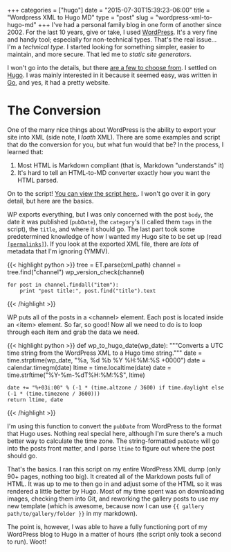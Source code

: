 +++
categories = ["hugo"]
date = "2015-07-30T15:39:23-06:00"
title = "Wordpress XML to Hugo MD"
type = "post"
slug = "wordpress-xml-to-hugo-md"
+++
I've had a personal family blog in one form of another since 2002. <!--more--> For the last 10 years, give or take, I used [WordPress](https://wordpress.com/).  It's a very fine and handy tool; especially for non-technical types.  That's the real issue... I'm a *technical type*.  I started looking for something simpler, easier to maintain, and more secure.  That led me to *static site generators*.

I won't go into the details, but there [are a few to choose from](http://lmgtfy.com/?q=static+site+generators).  I settled on [Hugo](http://gohugo.io/).  I was mainly interested in it because it seemed easy, was written in [Go](http://golang.org/), and yes, it had a pretty website.

The Conversion
==============

One of the many nice things about WordPress is the ability to export your site into XML (side note, I *loath* XML).  There are some examples and script that do the conversion for you, but what fun would that be?  In the process, I learned that:

1.  Most HTML is Markdown compliant (that is, Markdown "understands" it)
2.  It's hard to tell an HTML-to-MD converter exactly how you want the HTML parsed.

On to the script!  [You can view the script here.](https://gist.github.com/mtik00/75c8f555b49365395e32).  I won't go over it in gory detail, but here are the basics.

WP exports everything, but I was only concerned with the post `body`, the date it was published (`pubDate`), the `category`'s (I called them `tags` in the script), the `title`, and where it should go.  The last part took some predetermined knowledge of how I wanted my Hugo site to be set up (read [`[permalinks]`](http://gohugo.io/extras/permalinks/)).  If you look at the exported XML file, there are *lots* of metadata that I'm ignoring (YMMV).

{{< highlight python >}}
    tree = ET.parse(xml_path)
    channel = tree.find("channel")
    wp_version_check(channel)

    for post in channel.findall("item"):
        print "post title:", post.find("title").text
{{< /highlight >}}

WP puts all of the posts in a \<channel\> element.  Each post is located inside an \<item\> element.  So far, so good!  Now all we need to do is to loop through each item and grab the data we need.

{{< highlight python >}}
def wp_to_hugo_date(wp_date):
    """Converts a UTC time string from the WordPress XML to a Hugo time string."""
    date = time.strptime(wp_date, "%a, %d %b %Y %H:%M:%S +0000")
    date = calendar.timegm(date)
    ltime = time.localtime(date)
    date = time.strftime("%Y-%m-%dT%H:%M:%S", ltime)

    date += "%+03i:00" % (-1 * (time.altzone / 3600) if time.daylight else (-1 * (time.timezone / 3600)))
    return ltime, date
{{< /highlight >}}

I'm using this function to convert the `pubDate` from WordPress to the format that Hugo uses.  Nothing real special here, although I'm sure there's a much better way to calculate the time zone.  The string-formatted `pubDate` will go into the posts front matter, and I parse `ltime` to figure out where the post should go.

That's the basics.  I ran this script on my entire WordPress XML dump (only 90+ pages, nothing too big).  It created all of the Markdown posts full of HTML.  It was up to me to then go in and adjust some of the HTML so it was rendered a little better by Hugo.  Most of my time spent was on downloading images, checking them into Git, and reworking the gallery posts to use my new template (which is awesome, because now I can use `{{ gallery path/to/gallery/folder }}` in my markdown).

The point is, however, I was able to have a fully functioning port of my WordPress blog to Hugo in a matter of hours (the script only took a second to run).  Woot!
